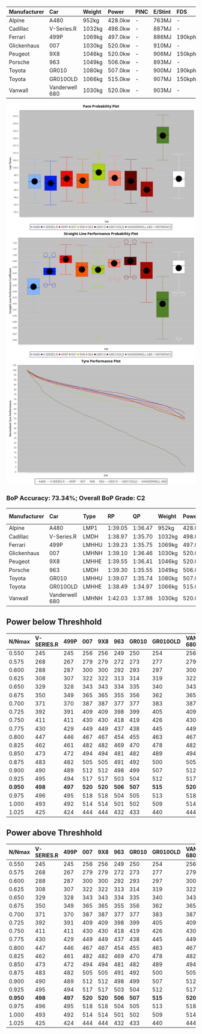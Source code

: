 | Manufacturer | Car            | Weight | Power   | PINC    | E/Stint | FDS     |
|:-|:-|:-|:-|:-|:-|:-|
| Alpine       | A480           | 952kg  | 428.0kw |    -    | 763MJ   |    -    |
| Cadillac     | V-Series.R     | 1032kg | 498.0kw |    -    | 887MJ   |    -    |
| Ferrari      | 499P           | 1069kg | 497.0kw |    -    | 886MJ   | 190kph  |
| Glickenhaus  | 007            | 1030kg | 520.0kw |    -    | 910MJ   |    -    |
| Peugeot      | 9X8            | 1046kg | 520.0kw |    -    | 906MJ   | 150kph  |
| Porsche      | 963            | 1049kg | 506.0kw |    -    | 893MJ   |    -    |
| Toyota       | GR010          | 1080kg | 507.0kw |    -    | 900MJ   | 190kph  |
| Toyota       | GR010OLD       | 1066kg | 515.0kw |    -    | 907MJ   | 150kph  |
| Vanwall      | Vanderwell 680 | 1030kg | 520.0kw |    -    | 903MJ   |    -    |

![PACECHART](./IMG/OFFICIAL.png)
![STRAIGHTLINEPERFORMANCECHART](./IMG/OFFICIAL_sp.png)
![TYREPERFORMANCECHART](./IMG/OFFICIAL_tw.png)

### BoP Accuracy: 73.34%; Overall BoP Grade: C2
| Manufacturer | Car            | Type  | RP      | QP      | Weight | Power¹  | Threshhold | PINC    | Power²   | E/Stint | AVG Vmax  | FDS     | RDLC | L/Stint | BOP-Grade | Model Accuracy | Model Points | Match%  | SimDiff |
|:-|:-|:-|:-|:-|:-|:-|:-|:-|:-|:-|:-|:-|:-|:-|:-|:-|:-|:-|:-|
| Alpine       | A480           | LMP1  | 1:39.05 | 1:36.47 |  952kg | 428.0kw | 0.0kph     |    -    | 428.00kw |  763MJ  | 299.77kph |    -    | 0.97 | 27      | -B2       | 94.90%         | 707          | 83.53%  | #       |
| Cadillac     | V-Series.R     | LMDH  | 1:38.97 | 1:35.70 | 1032kg | 498.0kw | 210.0kph   |    -    | 498.00kw |  887MJ  | 304.68kph |    -    | 1.03 | 29      | -B2       | 88.64%         | 2076         | 81.92%  | #       |
| Ferrari      | 499P           | LMHHU | 1:39.23 | 1:35.75 | 1069kg | 497.0kw | 210.0kph   |    -    | 497.00kw |  886MJ  | 306.58kph | 190kph  | 1.02 | 29      | -A2       | 91.94%         | 2476         | 94.04%  | #       |
| Glickenhaus  | 007            | LMHNH | 1:39.10 | 1:36.46 | 1030kg | 520.0kw | 210.0kph   |    -    | 520.00kw |  910MJ  | 308.80kph |    -    | 0.96 | 29      | -B1       | 95.63%         | 1510         | 85.43%  | #       |
| Peugeot      | 9X8            | LMHHE | 1:39.55 | 1:36.41 | 1046kg | 520.0kw | 210.0kph   |    -    | 520.00kw |  906MJ  | 307.02kph | 150kph  | 1.01 | 29      | ~A1       | 98.33%         | 2173         | 97.60%  | ±1.41s  |
| Porsche      | 963            | LMDH  | 1:39.30 | 1:35.55 | 1049kg | 506.0kw | 210.0kph   |    -    | 506.00kw |  893MJ  | 307.43kph |    -    | 1.00 | 29      | ~A1       | 90.40%         | 5633         | 98.62%  | #       |
| Toyota       | GR010          | LMHHU | 1:39.07 | 1:35.74 | 1080kg | 507.0kw | 210.0kph   |    -    | 507.00kw |  900MJ  | 306.49kph | 190kph  | 1.01 | 29      | -B1       | 90.11%         | 3235         | 86.79%  | #       |
| Toyota       | GR010OLD       | LMHHE | 1:38.49 | 1:34.97 | 1066kg | 515.0kw | 0.0kph     |    -    | 515.00kw |  907MJ  | 306.01kph | 150kph  | 1.03 | 29      | -E2       | 99.03%         | 1536         | 53.25%  | #       |
| Vanwall      | Vanderwell 680 | LMHNH | 1:42.03 | 1:37.98 | 1030kg | 520.0kw | 210.0kph   |    -    | 520.00kw |  903MJ  | 299.70kph |    -    | 1.02 | 29      | +Ω2       | 97.68%         | 632          | -21.12% | #       |

## Power below Threshhold
| N/Nmax    | V-SERIES.R | 499P    | 007     | 9X8     | 963     | GR010   | GR010OLD | VANDERWELL 680 | ​     | RPM      | A480    |
|:-|:-|:-|:-|:-|:-|:-|:-|:-|:-|:-|:-|
|  0.550    |  245       |  245    |  256    |  256    |  249    |  250    |  254     |  256           |  ​    |   --     |   -     |
|  0.575    |  268       |  267    |  279    |  279    |  272    |  273    |  277     |  279           |  ​    |   --     |   -     |
|  0.600    |  288       |  287    |  300    |  300    |  292    |  293    |  297     |  300           |  ​    |   --     |   -     |
|  0.625    |  308       |  307    |  322    |  322    |  313    |  314    |  319     |  322           |  ​    |   --     |   -     |
|  0.650    |  329       |  328    |  343    |  343    |  334    |  335    |  340     |  343           |  ​    |   --     |   -     |
|  0.675    |  350       |  349    |  365    |  365    |  355    |  356    |  362     |  365           |  ​    |   --     |   -     |
|  0.700    |  371       |  370    |  387    |  387    |  377    |  377    |  383     |  387           |  ​    |   --     |   -     |
|  0.725    |  392       |  391    |  409    |  409    |  398    |  399    |  405     |  409           |  ​    |   --     |   -     |
|  0.750    |  411       |  411    |  430    |  430    |  418    |  419    |  426     |  430           |  ​    |   --     |   -     |
|  0.775    |  430       |  429    |  449    |  449    |  437    |  438    |  445     |  449           |  ​    |  5000    |  251    |
|  0.800    |  447       |  446    |  467    |  467    |  454    |  455    |  463     |  467           |  ​    |  5500    |  297    |
|  0.825    |  462       |  461    |  482    |  482    |  469    |  470    |  478     |  482           |  ​    |  6000    |  332    |
|  0.850    |  473       |  472    |  494    |  494    |  481    |  482    |  489     |  494           |  ​    |  6500    |  375    |
|  0.875    |  483       |  482    |  505    |  505    |  491    |  492    |  500     |  505           |  ​    |  7000    |  418    |
|  0.900    |  490       |  489    |  512    |  512    |  498    |  499    |  507     |  512           |  ​    |  7500    |  429    |
|  0.925    |  495       |  494    |  517    |  517    |  503    |  504    |  512     |  517           |  ​    |  8000    |  425    |
| **0.950** | **498**    | **497** | **520** | **520** | **506** | **507** | **515**  | **520**        | **​** | **8500** | **428** |
|  0.975    |  496       |  495    |  518    |  518    |  504    |  505    |  513     |  518           |  ​    |  9000    |  214    |
|  1.000    |  493       |  492    |  514    |  514    |  501    |  502    |  509     |  514           |  ​    |   --     |   -     |
|  1.025    |  425       |  424    |  444    |  444    |  432    |  433    |  440     |  444           |  ​    |   --     |   -     |

## Power above Threshhold
| N/Nmax    | V-SERIES.R | 499P    | 007     | 9X8     | 963     | GR010   | GR010OLD | VANDERWELL 680 | ​     | RPM      | A480    |
|:-|:-|:-|:-|:-|:-|:-|:-|:-|:-|:-|:-|
|  0.550    |  245       |  245    |  256    |  256    |  249    |  250    |  254     |  256           |  ​    |   --     |   -     |
|  0.575    |  268       |  267    |  279    |  279    |  272    |  273    |  277     |  279           |  ​    |   --     |   -     |
|  0.600    |  288       |  287    |  300    |  300    |  292    |  293    |  297     |  300           |  ​    |   --     |   -     |
|  0.625    |  308       |  307    |  322    |  322    |  313    |  314    |  319     |  322           |  ​    |   --     |   -     |
|  0.650    |  329       |  328    |  343    |  343    |  334    |  335    |  340     |  343           |  ​    |   --     |   -     |
|  0.675    |  350       |  349    |  365    |  365    |  355    |  356    |  362     |  365           |  ​    |   --     |   -     |
|  0.700    |  371       |  370    |  387    |  387    |  377    |  377    |  383     |  387           |  ​    |   --     |   -     |
|  0.725    |  392       |  391    |  409    |  409    |  398    |  399    |  405     |  409           |  ​    |   --     |   -     |
|  0.750    |  411       |  411    |  430    |  430    |  418    |  419    |  426     |  430           |  ​    |   --     |   -     |
|  0.775    |  430       |  429    |  449    |  449    |  437    |  438    |  445     |  449           |  ​    |  5000    |  251    |
|  0.800    |  447       |  446    |  467    |  467    |  454    |  455    |  463     |  467           |  ​    |  5500    |  297    |
|  0.825    |  462       |  461    |  482    |  482    |  469    |  470    |  478     |  482           |  ​    |  6000    |  332    |
|  0.850    |  473       |  472    |  494    |  494    |  481    |  482    |  489     |  494           |  ​    |  6500    |  375    |
|  0.875    |  483       |  482    |  505    |  505    |  491    |  492    |  500     |  505           |  ​    |  7000    |  418    |
|  0.900    |  490       |  489    |  512    |  512    |  498    |  499    |  507     |  512           |  ​    |  7500    |  429    |
|  0.925    |  495       |  494    |  517    |  517    |  503    |  504    |  512     |  517           |  ​    |  8000    |  425    |
| **0.950** | **498**    | **497** | **520** | **520** | **506** | **507** | **515**  | **520**        | **​** | **8500** | **428** |
|  0.975    |  496       |  495    |  518    |  518    |  504    |  505    |  513     |  518           |  ​    |  9000    |  214    |
|  1.000    |  493       |  492    |  514    |  514    |  501    |  502    |  509     |  514           |  ​    |   --     |   -     |
|  1.025    |  425       |  424    |  444    |  444    |  432    |  433    |  440     |  444           |  ​    |   --     |   -     |
